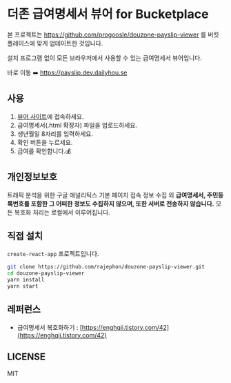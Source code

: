 # 더존 급여명세서 뷰어 for Bucketplace

본 프로젝트는 https://github.com/progoosle/douzone-payslip-viewer 를 버킷플레이스에 맞게 업데이트한 것입니다.


 
설치 프로그램 없이 모든 브라우저에서 사용할 수 있는 급여명세서 뷰어입니다.

바로 이동 ➡️ https://payslip.dev.dailyhou.se

## 사용

1. [뷰어 사이트](https://payslip.dev.dailyhou.se)에 접속하세요.
2. 급여명세서(.html 확장자) 파일을 업로드하세요.
3. 생년월일 8자리를 입력하세요.
4. 확인 버튼을 누르세요.
5. 급여를 확인합니다.💰

## 개인정보보호

트래픽 분석을 위한 구글 애널리틱스 기본 페이지 접속 정보 수집 외 **급여명세서, 주민등록번호를 포함한 그 어떠한 정보도 수집하지 않으며, 또한 서버로 전송하지 않습니다.** 모든 복호화 처리는 로컬에서 이루어집니다.

## 직접 설치

`create-react-app` 프로젝트입니다.

```bash
git clone https://github.com/rajephon/douzone-payslip-viewer.git
cd douzone-payslip-viewer
yarn install
yarn start
```

## 레퍼런스

- 급여명세서 복호화하기 : [https://enghqii.tistory.com/42](https://enghqii.tistory.com/42)

## LICENSE

MIT
